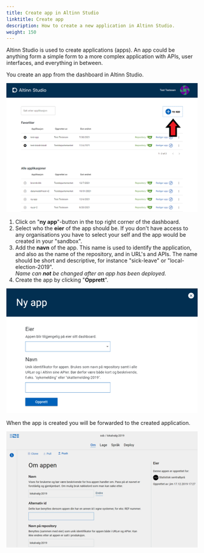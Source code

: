 ```yaml
---
title: Create app in Altinn Studio
linktitle: Create app
description: How to create a new application in Altinn Studio.
weight: 150
---
```


Altinn Studio is used to create applications (apps).
An app could be anything form a simple form to a more  complex application with APIs, user interfaces, and everything in between.

You create an app from the dashboard in Altinn Studio.

![Dashboard in Altinn Studio](overview.png "Dashboard - overview")

1. Click on "**ny app**"-button in the top right corner of the dashboard.
2. Select who the **eier** of the app should be. If you don't have access to any organisations you have to select your self and the app would be created in your "sandbox".
3. Add the **navn** of the app. This name is used to identify the application, and also as the name of the repository, and in URL's and APIs.
   The name should be short and descriptive, for instance "sick-leave" or "local-election-2019".  
    _Name can **not** be changed after an app has been deployed._
4. Create the app by clicking "**Opprett**".

![New app popup](new-app.png "Create new app")

When the app is created you will be forwarded to the created application.

![App created](app-created.png "App created")
